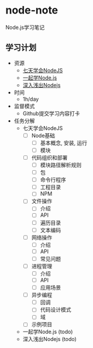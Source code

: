 # node-note
Node.js学习笔记

## 学习计划

* 资源
    - [七天学会NodeJS](https://www.lvtao.net/content/book/node.js.htm)
    - [一起学Node.js](https://github.com/nswbmw/N-blog)
    - [深入浅出Nodejs](https://book.douban.com/subject/25768396/)
* 时间
    - 1h/day
* 监督模式
    - Github提交学习内容打卡
* 任务分解
    - 七天学会NodeJS
        - [ ] Node基础
            - [ ] 基本概念, 安装, 运行
            - [ ] 模块
        - [ ] 代码组织和部署
            - [ ] 模块路径解析规则
            - [ ] 包
            - [ ] 命令行程序
            - [ ] 工程目录
            - [ ] NPM
        - [ ] 文件操作
            - [ ] 介绍
            - [ ] API
            - [ ] 遍历目录
            - [ ] 文本编码
        - [ ] 网络操作
            - [ ] 介绍
            - [ ] API
            - [ ] 常见问题
        - [ ] 进程管理
            - [ ] 介绍
            - [ ] API
            - [ ] 应用场景
        - [ ] 异步编程
            - [ ] 回调
            - [ ] 代码设计模式
            - [ ] 域
        - [ ] 示例项目
    - 一起学Node.js (todo)
    - 深入浅出Nodejs (todo)

